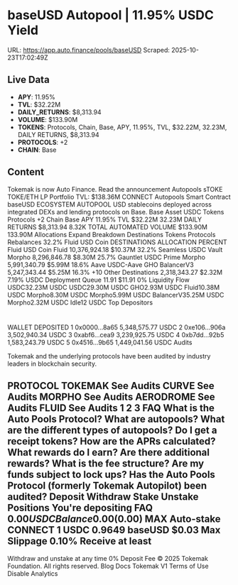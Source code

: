# baseUSD Autopool | 11.95% USDC Yield

URL: https://app.auto.finance/pools/baseUSD
Scraped: 2025-10-23T17:02:49Z

## Live Data

- **APY**: 11.95%
- **TVL**: $32.22M
- **DAILY_RETURNS**: $8,313.94
- **VOLUME**: $133.90M
- **TOKENS**: Protocols, Chain, Base, APY, 11.95%, TVL, $32.22M, 32.23M, DAILY RETURNS, $8,313.94
- **PROTOCOLS**: +2
- **CHAIN**: Base

## Content

Tokemak is now Auto Finance.
Read the announcement
Autopools
sTOKE
TOKE/ETH
LP
Portfolio
TVL:
$138.36M
CONNECT
Autopools
Smart Contract
baseUSD
ECOSYSTEM AUTOPOOL
USD stablecoins deployed across integrated DEXs and lending protocols on Base.
Base Asset
USDC
Tokens
Protocols
+2
Chain
Base
APY
11.95%
TVL
$32.22M
32.23M
DAILY RETURNS
$8,313.94
8.32K
TOTAL AUTOMATED VOLUME
$133.90M
133.90M
Allocations
Expand
Breakdown
Destinations
Tokens
Protocols
Rebalances
32.2%
Fluid USD Coin
DESTINATIONS
ALLOCATION
PERCENT
Fluid USD Coin
Fluid
10,376,924.18
$10.37M
32.2%
Seamless USDC Vault
Morpho
8,296,846.78
$8.30M
25.7%
Gauntlet USDC Prime
Morpho
5,991,340.79
$5.99M
18.6%
Aave USDC-Aave GHO
BalancerV3
5,247,343.44
$5.25M
16.3%
+10
Other Destinations
2,318,343.27
$2.32M
7.19%
USDC
Deployment Queue
11.91
$11.91
0%
Liquidity Flow
USDC32.23M USDC
USDC29.30M USDC
GHO2.93M USDC
Fluid10.38M USDC
Morpho8.30M USDC
Morpho5.99M USDC
BalancerV35.25M USDC
Morpho2.32M USDC
Idle12 USDC
Top Depositors
#
WALLET
DEPOSITED
1
0x0000...8a65
5,348,575.77 USDC
2
0xe106...906a
3,502,940.34 USDC
3
0xabf6...cea9
3,239,925.75 USDC
4
0xb7dd...92b5
1,583,243.79 USDC
5
0x4516...9b65
1,449,041.56 USDC
Audits

Tokemak and the underlying protocols have been audited by industry leaders in blockchain security.

PROTOCOL
TOKEMAK
See Audits
CURVE
See Audits
MORPHO
See Audits
AERODROME
See Audits
FLUID
See Audits
1
2
3
FAQ
What is the Auto Pools Protocol?
What are autopools?
What are the different types of autopools?
Do I get a receipt tokens?
How are the APRs calculated?
What rewards do I earn?
Are there additional rewards?
What is the fee structure?
Are my funds subject to lock ups?
Has the Auto Pools Protocol (formerly Tokemak Autopilot) been audited?
Deposit
Withdraw
Stake
Unstake
Positions
You're depositing
FAQ
$0.00
USDC
Balance 0.00
($0.00)
MAX
Auto-stake
CONNECT
1 USDC
0.9649 baseUSD
$0.03
Max Slippage
0.10%
Receive at least
-
Withdraw and unstake at any time
0% Deposit Fee
© 2025 Tokemak Foundation. All rights reserved.
Blog
Docs
Tokemak V1
Terms of Use
Disable Analytics